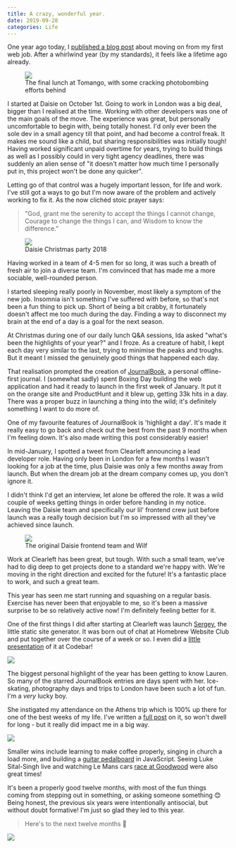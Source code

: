 ```yaml
---
title: A crazy, wonderful year.
date: 2019-09-28
categories: Life
---
```


One year ago today, I [published a blog post](/blog/moving-on/) about moving on from my first web job. After a whirlwind year (by my standards), it feels like a lifetime ago already.

<figure>
  <img src="/images/blog/crazy-year-5.jpg">
  <figcaption>The final lunch at Tomango, with some cracking photobombing efforts behind</figcaption>
</figure>

I started at Daisie on October 1st. Going to work in London was a big deal, bigger than I realised at the time. Working with other developers was one of the main goals of the move. The experience was great, but personally uncomfortable to begin with, being totally honest. I'd only ever been the sole dev in a small agency till that point, and had become a control freak. It makes me sound like a child, but sharing responsibilities was initially tough! Having worked significant unpaid overtime for years, trying to build things as well as I possibly could in very tight agency deadlines, there was suddenly an alien sense of "it doesn't matter how much time I personally put in, this project won't be done any quicker".

Letting go of that control was a hugely important lesson, for life and work. I've still got a ways to go but I'm now aware of the problem and actively working to fix it. As the now clichéd stoic prayer says:

> "God, grant me the serenity to accept the things I cannot change, Courage to change the things I can, and Wisdom to know the difference."

<figure>
  <img src="/images/blog/crazy-year-1.jpg">
  <figcaption>Daisie Christmas party 2018</figcaption>
</figure>

Having worked in a team of 4-5 men for so long, it was such a breath of fresh air to join a diverse team. I'm convinced that has made me a more sociable, well-rounded person.

I started sleeping really poorly in November, most likely a symptom of the new job. Insomnia isn't something I've suffered with before, so that's not been a fun thing to pick up. Short of being a bit crabby, it fortunately doesn't affect me too much during the day. Finding a way to disconnect my brain at the end of a day is a goal for the next season.

At Christmas during one of our daily lunch Q&A sessions, Ida asked "what's been the highlights of your year?" and I froze. As a creature of habit, I kept each day very similar to the last, trying to minimise the peaks and troughs. But it meant I missed the genuinely good things that happened each day.

That realisation prompted the creation of [JournalBook](https://journalbook.co.uk/), a personal offline-first journal. I (somewhat sadly) spent Boxing Day building the web application and had it ready to launch in the first week of January. It put it on the orange site and ProductHunt and it blew up, getting 33k hits in a day. There was a proper buzz in launching a thing into the wild; it's definitely something I want to do more of.

One of my favourite features of JournalBook is 'highlight a day'. It's made it really easy to go back and check out the best from the past 9 months when I'm feeling down. It's also made writing this post considerably easier!

In mid-January, I spotted a tweet from Clearleft announcing a lead developer role. Having only been in London for a few months I wasn't looking for a job at the time, plus Daisie was only a few months away from launch. But when the dream job at the dream company comes up, you don't ignore it.

I didn't think I'd get an interview, let alone be offered the role. It was a wild couple of weeks getting things in order before handing in my notice. Leaving the Daisie team and specifically our lil' frontend crew just before launch was a really tough decision but I'm so impressed with all they've achieved since launch.

<figure>
  <img src="/images/blog/crazy-year-2.jpg">
  <figcaption>The original Daisie frontend team and Wilf</figcaption>
</figure>

Work at Clearleft has been great, but tough. With such a small team, we've had to dig deep to get projects done to a standard we're happy with. We're moving in the right direction and excited for the future! It's a fantastic place to work, and such a great team.

This year has seen me start running and squashing on a regular basis. Exercise has never been that enjoyable to me, so it's been a massive surprise to be so relatively active now! I'm definitely feeling better for it.

One of the first things I did after starting at Clearleft was launch [Sergey](https://sergey.cool/), the little static site generator. It was born out of chat at Homebrew Website Club and put together over the course of a week or so. I even did a [little presentation](/blog/a-talk-at-codebar-brighton/) of it at Codebar!

![](/images/blog/talking-at-codebar.jpg)

The biggest personal highlight of the year has been getting to know Lauren. So many of the starred JournalBook entries are days spent with her. Ice-skating, photography days and trips to London have been such a lot of fun. I'm a _very_ lucky boy.

She instigated my attendance on the Athens trip which is 100% up there for one of the best weeks of my life. I've written a [full post](/blog/athens-2019/) on it, so won't dwell for long - but it really did impact me in a big way.

![](/blog/athens-2019/lauren-and-I-3.jpg)

Smaller wins include learning to make coffee properly, singing in church a load more, and building a [guitar pedalboard](/blog/pedalboard/) in JavaScript. Seeing Luke Sital-Singh live and watching Le Mans cars [race at Goodwood](https://photography.trysmudford.com/gallery/goodwood-77th-members-meeting/) were also great times!

It's been a properly good twelve months, with most of the fun things coming from stepping out in something, or asking someone something 😊 Being honest, the previous six years were intentionally antisocial, but without doubt formative! I'm just so glad they led to this year.

> Here's to the next twelve months 🙌

![](/images/blog/weeknotes-20-16.jpg)
